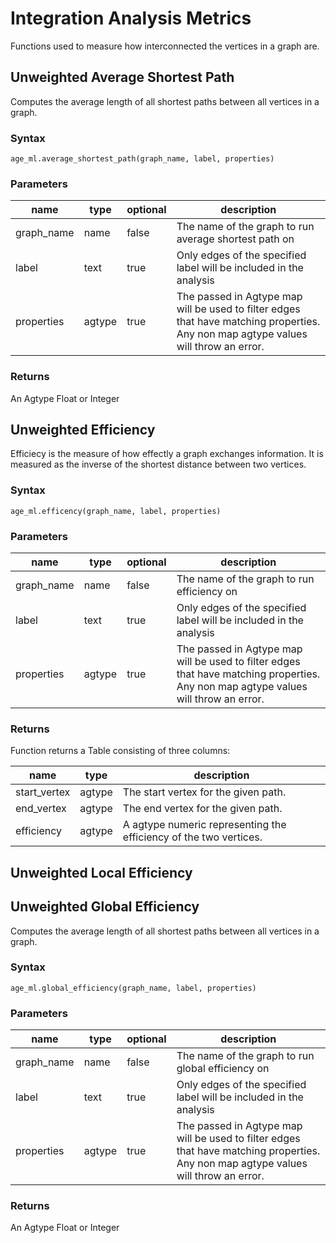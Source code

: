 # Integration Analysis Metrics

Functions used to measure how interconnected the vertices in a graph are.

## Unweighted Average Shortest Path

Computes the average length of all shortest paths between all vertices in a graph.

### Syntax

```
age_ml.average_shortest_path(graph_name, label, properties)
```

### Parameters

| name | type | optional | description |
| --- | --- | --- | --- |
| graph_name | name  | false | The name of the graph to run average shortest path on |
| label | text | true | Only edges of the specified label will be included in the analysis
| properties | agtype | true | The passed in Agtype map will be used to filter edges that have matching properties. Any non map agtype values will throw an error. |

### Returns
An Agtype Float or Integer


## Unweighted Efficiency

Efficiecy is the measure of how effectly a graph exchanges information. It is measured as the inverse of the shortest distance between two vertices.

### Syntax

```
age_ml.efficency(graph_name, label, properties)
```

### Parameters

| name | type | optional | description |
| --- | --- | --- | --- |
| graph_name | name  | false | The name of the graph to run efficiency on |
| label | text | true | Only edges of the specified label will be included in the analysis
| properties | agtype | true | The passed in Agtype map will be used to filter edges that have matching properties. Any non map agtype values will throw an error. |

### Returns

Function returns a Table consisting of three columns:

| name | type | description |
| --- | --- | --- |
| start_vertex | agtype | The start vertex for the given path. |
| end_vertex | agtype | The end vertex for the given path. |
| efficiency | agtype | A agtype numeric representing the efficiency of the two vertices. |

## Unweighted Local Efficiency

## Unweighted Global Efficiency

Computes the average length of all shortest paths between all vertices in a graph.

### Syntax

```
age_ml.global_efficiency(graph_name, label, properties)
```

### Parameters

| name | type | optional | description |
| --- | --- | --- | --- |
| graph_name | name  | false | The name of the graph to run global efficiency on |
| label | text | true | Only edges of the specified label will be included in the analysis
| properties | agtype | true | The passed in Agtype map will be used to filter edges that have matching properties. Any non map agtype values will throw an error. |

### Returns
An Agtype Float or Integer

